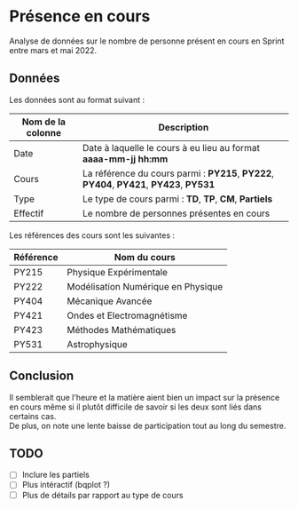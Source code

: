 # Présence en cours

Analyse de données sur le nombre de personne présent en cours en Sprint entre mars et mai 2022.

## Données

Les données sont au format suivant :

| Nom de la colonne | Description |
| ----------------- | ----------- |
| Date | Date à laquelle le cours à eu lieu au format **aaaa-mm-jj hh:mm**|
| Cours | La référence du cours parmi : **PY215**, **PY222**, **PY404**, **PY421**, **PY423**, **PY531** |
| Type | Le type de cours parmi : **TD**, **TP**, **CM**, **Partiels** |
| Effectif | Le nombre de personnes présentes en cours |

Les références des cours sont les suivantes :

| Référence | Nom du cours |
| --- | --- |
| PY215 | Physique Expérimentale |
| PY222 | Modélisation Numérique en Physique |
| PY404 | Mécanique Avancée |
| PY421 | Ondes et Electromagnétisme |
| PY423 | Méthodes Mathématiques |
| PY531 | Astrophysique |

## Conclusion

Il semblerait que l'heure et la matière aient bien un impact sur la présence en cours même si il plutôt difficile de savoir si les deux sont liés dans certains cas.  
De plus, on note une lente baisse de participation tout au long du semestre.

## TODO

- [ ] Inclure les partiels
- [ ] Plus intéractif (bqplot ?)
- [ ] Plus de détails par rapport au type de cours
